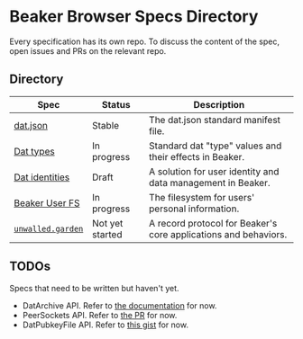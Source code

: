 # Beaker Browser Specs Directory

Every specification has its own repo.
To discuss the content of the spec, open issues and PRs on the relevant repo.

## Directory

|Spec|Status|Description|
|-|-|-|
|[dat.json](https://github.com/datprotocol/dat.json)|Stable|The dat.json standard manifest file.|
|[Dat types](https://github.com/beakerbrowser/dat-types-spec)|In progress|Standard dat "type" values and their effects in Beaker.|
|[Dat identities](https://github.com/beakerbrowser/dat-identities-spec)|Draft|A solution for user identity and data management in Beaker.|
|[Beaker User FS](https://github.com/beakerbrowser/beaker-fs-spec)|In progress|The filesystem for users' personal information.|
|[`unwalled.garden`](https://github.com/beakerbrowser/unwalled.garden)|Not yet started|A record protocol for Beaker's core applications and behaviors.|

## TODOs

Specs that need to be written but haven't yet.

 - DatArchive API. Refer to [the documentation](https://beakerbrowser.com/docs/apis/dat) for now.
 - PeerSockets API. Refer to [the PR](https://github.com/beakerbrowser/beaker-core/pull/6) for now.
 - DatPubkeyFile API. Refer to [this gist](https://gist.github.com/pfrazee/e4a9d1bdd095564991b5b75a5fe49bd7) for now.
